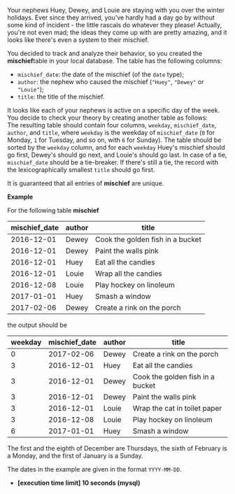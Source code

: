 
Your nephews Huey, Dewey, and Louie are staying with you over the winter holidays. Ever since they arrived, you've hardly had a day go by without some kind of incident - the little rascals do whatever they please! Actually, you're not even mad; the ideas they come up with are pretty amazing, and it looks like there's even a system to their mischief.

You decided to track and analyze their behavior, so you created the  **mischief**table in your local database. The table has the following columns:

-   `mischief_date`: the date of the mischief (of the  `date`  type);
-   `author`: the nephew who caused the mischief (`"Huey"`,  `"Dewey"`  or  `"Louie"`);
-   `title`: the title of the mischief.

It looks like each of your nephews is active on a specific day of the week. You decide to check your theory by creating another table as follows:  
The resulting table should contain four columns,  `weekday`,  `mischief_date`,  `author`, and  `title`, where  `weekday`  is the weekday of  `mischief_date`  (`0`  for Monday,  `1`  for Tuesday, and so on, with  `6`  for Sunday). The table should be sorted by the  `weekday`  column, and for each  `weekday`  Huey's mischief should go first, Dewey's should go next, and Louie's should go last. In case of a tie,  `mischief_date`  should be a tie-breaker. If there's still a tie, the record with the  lexicographically smallest  `title`  should go first.

It is guaranteed that all entries of  **mischief**  are unique.

**Example**

For the following table  **mischief**

| mischief_date | author | title                            |
|---------------|--------|----------------------------------|
| 2016-12-01    | Dewey  | Cook the golden fish in a bucket |
| 2016-12-01    | Dewey  | Paint the walls pink             |
| 2016-12-01    | Huey   | Eat all the candies              |
| 2016-12-01    | Louie  | Wrap all the candies             |
| 2016-12-08    | Louie  | Play hockey on linoleum          |
| 2017-01-01    | Huey   | Smash a window                   |
| 2017-02-06    | Dewey  | Create a rink on the porch       |

the output should be

| weekday | mischief_date | author | title                            |
|---------|---------------|--------|----------------------------------|
| 0       | 2017-02-06    | Dewey  | Create a rink on the porch       |
| 3       | 2016-12-01    | Huey   | Eat all the candies              |
| 3       | 2016-12-01    | Dewey  | Cook the golden fish in a bucket |
| 3       | 2016-12-01    | Dewey  | Paint the walls pink             |
| 3       | 2016-12-01    | Louie  | Wrap the cat in toilet paper     |
| 3       | 2016-12-08    | Louie  | Play hockey on linoleum          |
| 6       | 2017-01-01    | Huey   | Smash a window                   |

The first and the eighth of December are Thursdays, the sixth of February is a Monday, and the first of January is a Sunday.

The dates in the example are given in the format  `YYYY-MM-DD`.

-   **[execution time limit] 10 seconds (mysql)**